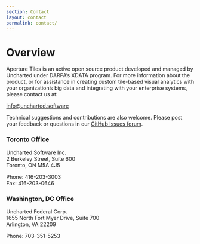 ```yaml
---
section: Contact
layout: contact
permalink: contact/
---
```


# Overview #

Aperture Tiles is an active open source product developed and managed by Uncharted under DARPA’s XDATA program.  For more information about the product, or for assistance in creating custom tile-based visual analytics with your organization’s big data and integrating with your enterprise systems, please contact us at:
 
<info@uncharted.software>
 
Technical suggestions and contributions are also welcome. Please post your feedback or questions in our [GitHub Issues forum](https://github.com/unchartedsoftware/aperture-tiles/issues).

### Toronto Office ###

Uncharted Software Inc.<br>
2 Berkeley Street, Suite 600<br>
Toronto, ON  M5A 4J5

Phone: 416-203-3003<br>
Fax: 416-203-0646

### Washington, DC Office ###

Uncharted Federal Corp.<br>
1655 North Fort Myer Drive, Suite 700<br>
Arlington, VA 22209

Phone: 703-351-5253